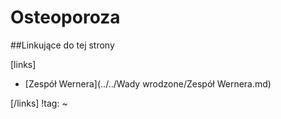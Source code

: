 # Osteoporoza





##Linkujące do tej strony

[links]

- [Zespół Wernera](../../Wady wrodzone/Zespół Wernera.md)


[/links]
!tag:
~

